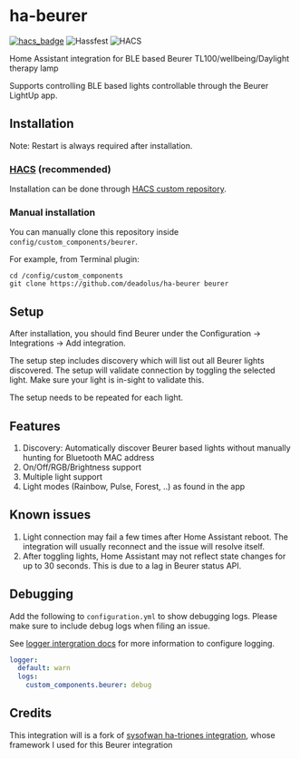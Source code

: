 # ha-beurer
[![hacs_badge](https://img.shields.io/badge/HACS-Custom-41BDF5.svg)](https://github.com/deadolus/ha-beurer)
![Hassfest](https://github.com/deadolus/ha-beurer/actions/workflows/hassfest.yaml/badge.svg)
![HACS](https://github.com/deadolus/ha-beurer/actions/workflows/hacs.yml/badge.svg)

Home Assistant integration for BLE based Beurer TL100/wellbeing/Daylight therapy lamp

Supports controlling BLE based lights controllable through the Beurer LightUp app.

## Installation

Note: Restart is always required after installation.

### [HACS](https://hacs.xyz/) (recommended)
Installation can be done through [HACS custom repository](https://hacs.xyz/docs/faq/custom_repositories).

### Manual installation
You can manually clone this repository inside `config/custom_components/beurer`.

For  example, from Terminal plugin:
```
cd /config/custom_components
git clone https://github.com/deadolus/ha-beurer beurer
```

## Setup
After installation, you should find Beurer under the Configuration -> Integrations -> Add integration.

The setup step includes discovery which will list out all Beurer lights discovered. The setup will validate connection by toggling the selected light. Make sure your light is in-sight to validate this.

The setup needs to be repeated for each light.

## Features
1. Discovery: Automatically discover Beurer based lights without manually hunting for Bluetooth MAC address
2. On/Off/RGB/Brightness support
3. Multiple light support
4. Light modes (Rainbow, Pulse, Forest, ..) as found in the app

## Known issues
1. Light connection may fail a few times after Home Assistant reboot. The integration will usually reconnect and the issue will resolve itself.
2. After toggling lights, Home Assistant may not reflect state changes for up to 30 seconds. This is due to a lag in Beurer status API.

## Debugging
Add the following to `configuration.yml` to show debugging logs. Please make sure to include debug logs when filing an issue.

See [logger intergration docs](https://www.home-assistant.io/integrations/logger/) for more information to configure logging.

```yml
logger:
  default: warn
  logs:
    custom_components.beurer: debug
```

## Credits
This integration will is a fork of [sysofwan ha-triones integration](https://github.com/sysofwan/ha-triones), whose framework I used for this Beurer integration

